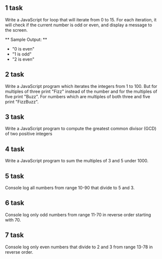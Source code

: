 ## 1 task

Write a JavaScript for loop that will iterate from 0 to 15. For each iteration, it will check if the current number is odd or even, and display a message to the screen.

** Sample Output: **
- "0 is even" 
- "1 is odd" 
- "2 is even" 

## 2 task

Write a JavaScript program which iterates the integers from 1 to 100. But for multiples of three print "Fizz" instead of the number and for the multiples of five print "Buzz". For numbers which are multiples of both three and five print "FizzBuzz".

## 3 task

Write a JavaScript program to compute the greatest common divisor (GCD) of two positive integers

## 4 task

Write a JavaScript program to sum the multiples of 3 and 5 under 1000. 

## 5 task

Console log all numbers from range 10-90 that divide to 5 and 3.

## 6 task

Console log only odd numbers from range 11-70 in reverse order starting with 70.

## 7 task

Console log only even numbers that divide to 2 and 3 from range 13-78 in reverse order.
